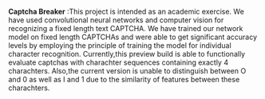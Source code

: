 **Captcha Breaker**
:This project is intended as an academic exercise. 
We have used convolutional neural networks and computer vision for recognizing a fixed length text CAPTCHA. We have trained our network model on fixed length CAPTCHAs and were able to get significant accuracy levels by employing the principle of training the model for individual character recognition.
Currently,this preview build is able to functionally evaluate captchas with charachter sequences containing exactly 4 charachters.
Also,the current version is unable to distinguish between O and 0 as well as I and 1 due to the similarity of features between these charachters.
